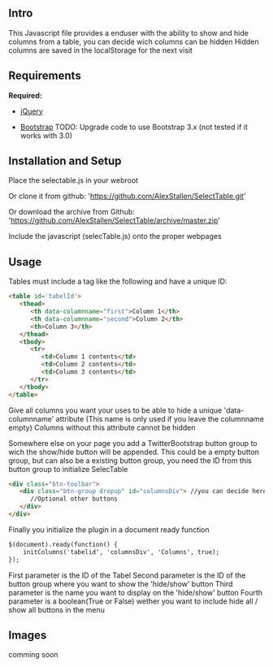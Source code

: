 ## Intro

This Javascript file provides a enduser with the ability to show and hide columns from a table, you can decide wich columns can be hidden
Hidden columns are saved in the localStorage for the next visit


## Requirements

**Required:**

* [jQuery](http://jquery.com/)

* [Bootstrap](http://getbootstrap.com/2.3.2/) TODO: Upgrade code to use Bootstrap 3.x (not tested if it works with 3.0)


## Installation and Setup

Place the selectable.js in your webroot

Or clone it from github: 
'https://github.com/AlexStallen/SelectTable.git'

Or download the archive from Github: 
'https://github.com/AlexStallen/SelectTable/archive/master.zip'


Include the javascript (selecTable.js) onto the proper webpages



## Usage
Tables must include a <thead> tag like the following and have a unique ID:
```html
<table id='tabelId'>
   <thead>
      <th data-columnname="first">Column 1</th>
      <th data-columnname="second">Column 2</th>
      <th>Column 3</th>
   </thead>
   <tbody>
      <tr>
         <td>Column 1 contents</td>
         <td>Column 2 contents</td>
         <td>Column 3 contents</td>
      </tr>
   </tbody>
</table>
```

Give all columns you want your uses to be able to hide a unique 'data-columnname' attribute (This name is only used if you leave the columnname empty) Columns without this attribute cannot be hidden

Somewhere else on your page you add a TwitterBootstrap button group to wich the show/hide button will be appended. This could be a empty button group, but can also be a existing button group, you need the ID from this button group to initialize SelecTable

```html
<div class="btn-toolbar">
   <div class="btn-group dropup" id="columnsDiv"> //you can decide here if the show/hide menu is a dropup or down
      //Optional other buttons
   </div>
</div>
```

Finally you initialize the plugin in a document ready function

```html
$(document).ready(function() {
    initColumns('tabelid', 'columnsDiv', 'Columns', true);
});
```
First parameter is the ID of the Tabel
Second parameter is the ID of the button group where you want to show the 'hide/show' button
Third parameter is the name you want to display on the 'hide/show' button
Fourth parameter is a boolean(True or False) wether you want to include hide all / show all buttons in the menu


## Images

comming soon